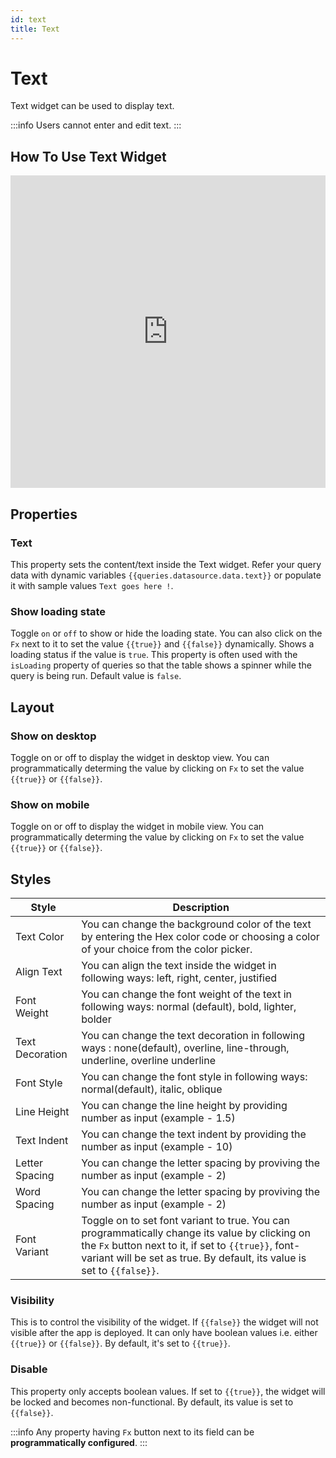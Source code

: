 ```yaml
---
id: text
title: Text
---
```

# Text

Text widget can be used to display text.

:::info
Users cannot enter and edit text.
::: 

## How To Use Text Widget

<iframe height="500" src="https://www.youtube.com/embed/mcjYKw2VeAI" title="Text Widget" frameborder="0" allowfullscreen width="100%"></iframe>


## Properties

### Text

This property sets the content/text inside the Text widget. Refer your query data with dynamic variables `{{queries.datasource.data.text}}` or populate it with sample values `Text goes here !`.

### Show loading state

Toggle `on` or `off` to show or hide the loading state. You can also click on the `Fx` next to it to set the value `{{true}}` and `{{false}}` dynamically. Shows a loading status if the value is `true`. This property is often used with the `isLoading` property of queries so that the table shows a spinner while the query is being run. Default value is `false`.

## Layout

### Show on desktop

Toggle on or off to display the widget in desktop view. You can programmatically determing the value by clicking on `Fx` to set the value `{{true}}` or `{{false}}`.
### Show on mobile

Toggle on or off to display the widget in mobile view. You can programmatically determing the value by clicking on `Fx` to set the value `{{true}}` or `{{false}}`.

## Styles

| Style      | Description |
| ----------- | ----------- | 
| Text Color |  You can change the background color of the text by entering the Hex color code or choosing a color of your choice from the color picker. |
| Align Text | You can align the text inside the widget in following ways: left, right, center, justified |
| Font Weight | You can change the font weight of the text in following ways: normal (default), bold, lighter, bolder |
| Text Decoration | You can change the text decoration in following ways : none(default), overline, line-through, underline, overline underline |
| Font Style | You can change the font style in following ways: normal(default), italic, oblique |
| Line Height | You can change the line height by providing number as input (example - 1.5) |
| Text Indent | You can change the text indent by providing the number as input (example - 10) |
| Letter Spacing | You can change the letter spacing by proviving the number as input  (example - 2) |
| Word Spacing  | You can change the letter spacing by proviving the number as input  (example - 2) |
| Font Variant | Toggle on to set font variant to true. You can programmatically change its value by clicking on the `Fx` button next to it, if set to `{{true}}`, font-variant will be set as true. By default, its value is set to `{{false}}`. |


### Visibility

This is to control the visibility of the widget. If `{{false}}` the widget will not visible after the app is deployed. It can only have boolean values i.e. either `{{true}}` or `{{false}}`. By default, it's set to `{{true}}`.
### Disable

This property only accepts boolean values. If set to `{{true}}`, the widget will be locked and becomes non-functional. By default, its value is set to `{{false}}`.

:::info
Any property having `Fx` button next to its field can be **programmatically configured**.
:::